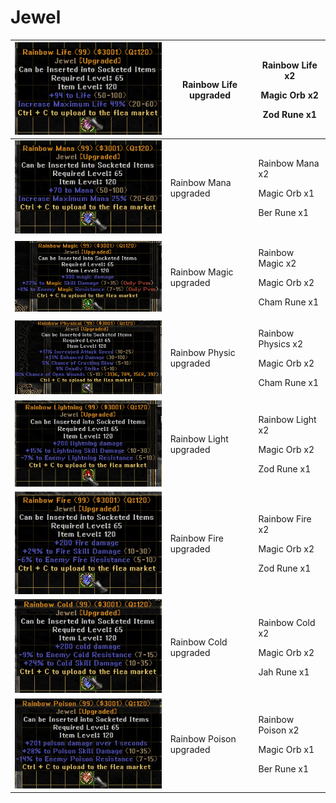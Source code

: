 # Jewel

| ![](<../../.gitbook/assets/image (110).png>) | Rainbow Life upgraded   | <p>Rainbow Life x2</p><p>Magic Orb x2</p><p>Zod Rune x1</p>     |
| -------------------------------------------- | ----------------------- | --------------------------------------------------------------- |
| ![](<../../.gitbook/assets/image (114).png>) | Rainbow Mana upgraded   | <p>Rainbow Mana x2</p><p>Magic Orb x1</p><p>Ber Rune x1</p>     |
| ![](<../../.gitbook/assets/image (113).png>) | Rainbow Magic upgraded  | <p>Rainbow Magic x2</p><p>Magic Orb x2</p><p>Cham Rune x1</p>   |
| ![](<../../.gitbook/assets/image (115).png>) | Rainbow Physic upgraded | <p>Rainbow Physics x2</p><p>Magic Orb x2</p><p>Cham Rune x1</p> |
| ![](<../../.gitbook/assets/image (112).png>) | Rainbow Light upgraded  | <p>Rainbow Light x2</p><p>Magic Orb x2</p><p>Zod Rune x1</p>    |
| ![](<../../.gitbook/assets/image (111).png>) | Rainbow Fire upgraded   | <p>Rainbow Fire x2</p><p>Magic Orb x2</p><p>Zod Rune x1</p>     |
| ![](<../../.gitbook/assets/image (116).png>) | Rainbow Cold upgraded   | <p>Rainbow Cold x2</p><p>Magic Orb x2</p><p>Jah Rune x1</p>     |
| ![](<../../.gitbook/assets/image (117).png>) | Rainbow Poison upgraded | <p>Rainbow Poison x2</p><p>Magic Orb x1</p><p>Ber Rune x1</p>   |

